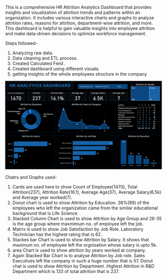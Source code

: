 This is a comprehensive HR Attrition Analytics Dashboard that provides insights and visualization of attrition trends and patterns within an organization. It includes various interactive charts and graphs to analyze attrition rates, reasons for attrition, department-wise attrition, and more. This dashboard is helpful to gain valuable insights into employee attrition and make data-driven decisions to optimize workforce management.

Steps followed-
1) Analyzing raw data.
2) Data cleaning and ETL process.
3) Created Calculated Field .
4) Created dashboard using different visuals.
5) getting insights of the whole employees structure in the company

![HR Attrition Analytics Dashboard](https://github.com/bhawna-sinha/PowerBI/blob/main/HR%20Attrition%20Analytics%20Dashboard/Screenshot%202023-08-16%20214407.png?raw=true)

Chatrs and Graphs used-
1. Cards are used here to show Count of Employee(1470), Total Attrition(237), Attrition Rate(16.1), Average Age(37), Average Salary(6.5k) and Average year worked(7).
2. Donut chart is used to show Attrition by Education. 38%(89) of the employees who left the organization came from the similar educational background that is Life Science.
3. Stacked Column Chart is used to show Attrition by Age Group and 26-35 is the age group where maxmimum no. of employee left the job.
4. Matrix is used to show Job Satisfaction by Job Role. Laboratory Technician has the highest rating that is 62.
5. Stackes bar Chart is used to show Attrition by Salary. It shows that maximum no. of employee left the orgnisation whose salary is upto 5k. 
6. area Chart is used to show attrition by years worked at company.
7. Again Stacked Bar Chart is to analyse Attrition by Job role. Sales Executives left the company in such a huge number that is 57.
Donut chat is used to show Attrition by Department. Highest Attrition in R&D Department which is 133 of total attrition that is 237.
